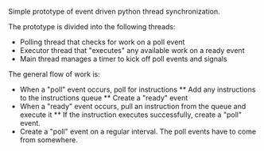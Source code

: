 Simple prototype of event driven python thread synchronization.


The prototype is divided into the following threads:

* Polling thread that checks for work on a poll event
* Executor thread that "executes" any available work on a ready event
* Main thread manages a timer to kick off poll events and signals


The general flow of work is:

* When a "poll" event occurs, poll for instructions
	** Add any instructions to the instructions queue
	** Create a "ready" event
* When a "ready" event occurs, pull an instruction from the queue and execute it
	** If the instruction executes successfully, create a "poll" event.
* Create a "poll" event on a regular interval.  The poll events have to come from somewhere.
